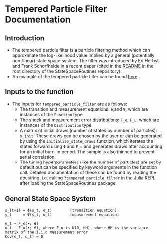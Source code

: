 # Tempered Particle Filter Documentation

## Introduction
- The tempered particle filter is a particle filtering method which can approximate the log-likelihood value
implied by a general (potentially non-linear) state space system. The filter was introduced by Ed Herbst and
Frank Schorfheide in a recent paper (cited in the [README](https://github.com/FRBNY-DSGE/StateSpaceRoutines.jl/tree/doc)
in the root directory of the StateSpaceRoutines repository).
- An example of the tempered particle filter can be found [here](https://github.com/FRBNY-DSGE/StateSpaceRoutines.jl/tree/doc/docs/examples/tempered_particle_filter).

## Inputs to the function
- The inputs for `tempered_particle_filter` are as follows:
    + The transition and measurement equations: `Φ`,and `Ψ`, which are instances of the `Function` type
    + The shock and measurement error distributions: `F_ϵ`, `F_u`, which are instances of the `Distribution` type
    + A matrix of initial draws (number of states by number of particles): `s_init`.
    These draws can be chosen by the user or can be generated by using the `initialize_state_draws` function,
    which iterates the states forward using `Φ` and `F_ϵ` and generates draws after accounting for an initial
    burn-in period. The sample is also thinned to prevent serial correlation.
    + The tuning hyperparameters (like the number of particles) are set by default but can be specified by
    keyword arguments in the function call. Detailed documentation of these can be found by reading the
    docstring, i.e. calling `?tempered_particle_filter` in the Julia REPL after loading the StateSpaceRoutines
    package.

## General State Space System
```
s_{t+1} = Φ(s_t, ϵ_t)        (transition equation)
y_t     = Ψ(s_t, u_t)        (measurement equation)

ϵ_t ∼ F_ϵ(∙; θ)
u_t ∼ F_u(∙; θ), where F_u is N(0, HH), where HH is the variance matrix of the i.i.d measurement error
Cov(ϵ_t, u_t) = 0
```

